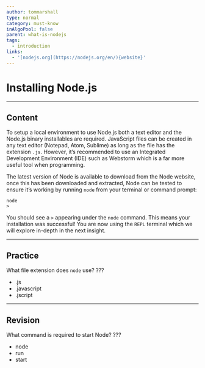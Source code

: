 ```yaml
---
author: tommarshall
type: normal
category: must-know
inAlgoPool: false
parent: what-is-nodejs
tags:
  - introduction
links:
  - '[nodejs.org](https://nodejs.org/en/){website}'
---
```


# Installing Node.js


---

## Content

To setup a local environment to use Node.js both a text editor and the Node.js binary installables are required. JavaScript files can be created in any text editor (Notepad, Atom, Sublime) as long as the file has the extension `.js`. However, it’s recommended to use an Integrated Development Environment (IDE) such as Webstorm which is a far more useful tool when programming.

The latest version of Node is available to download from the Node website, once this has been downloaded and extracted, Node can be tested to ensure it’s working by running `node` from your terminal or command prompt:

```plain-text
node
>
```

You should see a `>` appearing under the `node` command. This means your installation was successful! You are now using the `REPL` terminal which we will explore in-depth in the next insight.


---

## Practice

What file extension does `node` use?
???

- .js
- .javascript
- .jscript


---

## Revision

What command is required to start Node?
???

- node
- run
- start
 
